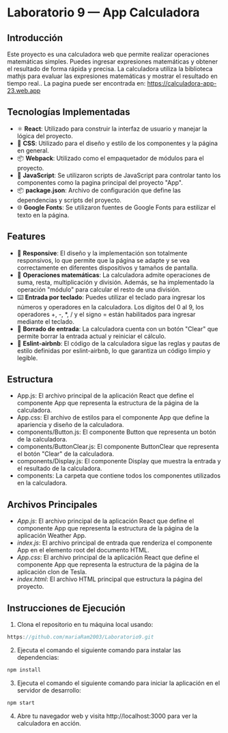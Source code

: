 # Laboratorio 9 — App Calculadora

## Introducción
Este proyecto es una calculadora web que permite realizar operaciones matemáticas simples. Puedes ingresar expresiones matemáticas y obtener el resultado de forma rápida y precisa. La calculadora utiliza la biblioteca mathjs para evaluar las expresiones matemáticas y mostrar el resultado en tiempo real.. La pagina puede ser encontrada en: https://calculadora-app-23.web.app

## Tecnologías Implementadas
- ⚛ **React**: Utilizado para construir la interfaz de usuario y manejar la lógica del proyecto.
- 💅 **CSS**: Utilizado para el diseño y estilo de los componentes y la página en general.
- 📦 **Webpack**: Utilizado como el empaquetador de módulos para el proyecto.
- 📄 **JavaScript**: Se utilizaron scripts de JavaScript para controlar tanto los componentes como la pagina principal del proyecto "App".
- 📦 **package.json**: Archivo de configuración que define las dependencias y scripts del proyecto.
- 🌐 **Google Fonts**: Se utilizaron fuentes de Google Fonts para estilizar el texto en la página.

## Features
- 📱 **Responsive**: El diseño y la implementación son totalmente responsivos, lo que permite que la página se adapte y se vea correctamente en diferentes dispositivos y tamaños de pantalla.
- 🧮 **Operaciones matemáticas**: La calculadora admite operaciones de suma, resta, multiplicación y división. Además, se ha implementado la operación "módulo" para calcular el resto de una división.
- ⌨️ **Entrada por teclado**: Puedes utilizar el teclado para ingresar los números y operadores en la calculadora. Los dígitos del 0 al 9, los operadores +, -, *, / y el signo = están habilitados para ingresar mediante el teclado.
- 🔄 **Borrado de entrada**: La calculadora cuenta con un botón "Clear" que permite borrar la entrada actual y reiniciar el cálculo.
- 📄 **Eslint-airbnb**: El código de la calculadora sigue las reglas y pautas de estilo definidas por eslint-airbnb, lo que garantiza un código limpio y legible.

## Estructura
- App.js: El archivo principal de la aplicación React que define el componente App que representa la estructura de la página de la calculadora.
- App.css: El archivo de estilos para el componente App que define la apariencia y diseño de la calculadora.
- components/Button.js: El componente Button que representa un botón de la calculadora.
- components/ButtonClear.js: El componente ButtonClear que representa el botón "Clear" de la calculadora.
- components/Display.js: El componente Display que muestra la entrada y el resultado de la calculadora.
- components: La carpeta que contiene todos los componentes utilizados en la calculadora.

## Archivos Principales
- *App.js*: El archivo principal de la aplicación React que define el componente App que representa la estructura de la página de la aplicación Weather App.
- *index.js*: El archivo principal de entrada que renderiza el componente App en el elemento root del documento HTML.
- *App.css*: El archivo principal de la aplicación React que define el componente App que representa la estructura de la página de la aplicación clon de Tesla.
- *index.html*: El archivo HTML principal que estructura la página del proyecto.


## Instrucciones de Ejecución
1. Clona el repositorio en tu máquina local usando:
```javascript
https://github.com/mariaRam2003/Laboratorio9.git
```
2. Ejecuta el comando el siguiente comando para instalar las dependencias:
```javascript
npm install
```
3. Ejecuta el comando el siguiente comando para iniciar la aplicación en el servidor de desarrollo:
```javascript
npm start
```
4. Abre tu navegador web y visita http://localhost:3000 para ver la calculadora en acción.
